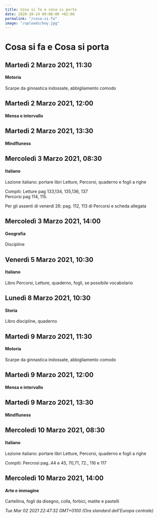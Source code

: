 ```yaml
---
title: Cosa si fa e cosa si porta
date: 2020-10-24 09:08:00 +02:00
permalink: "/cosa-si-fa"
image: "/uploads/boy.jpg"
---
```


# Cosa si fa e Cosa si porta
## Martedì 2 Marzo 2021, 11:30
#### Motoria
Scarpe da ginnastica indossate, abbigliamento comodo  
## Martedì 2 Marzo 2021, 12:00
#### Mensa e intervallo
  
## Martedì 2 Marzo 2021, 13:30
#### Mindfluness
  
## Mercoledì 3 Marzo 2021, 08:30
#### Italiano
Lezione italiano: portare libri Letture, Percorsi, quaderno e fogli a righe  
  
  
Compiti: Letture pag 133,134, 135,136, 137  
Percorsi pag 114, 115.  
  
Per gli assenti di venerdì 26: pag. 112, 113 di Percorsi e scheda allegata  
## Mercoledì 3 Marzo 2021, 14:00
#### Geografia
Discipline  
## Venerdì 5 Marzo 2021, 10:30
#### Italiano
Libro Percorsi, Letture, quaderno, fogli, se possibile vocabolario  
## Lunedì 8 Marzo 2021, 10:30
#### Storia
Libro discipline, quaderno  
## Martedì 9 Marzo 2021, 11:30
#### Motoria
Scarpe da ginnastica indossate, abbigliamento comodo  
## Martedì 9 Marzo 2021, 12:00
#### Mensa e intervallo
  
## Martedì 9 Marzo 2021, 13:30
#### Mindfluness
  
## Mercoledì 10 Marzo 2021, 08:30
#### Italiano
Lezione italiano: portare libri Letture, Percorsi, quaderno e fogli a righe  
  
Compiti: Percrosi pag..44 e 45, 70,71, 72., 116 e 117  
## Mercoledì 10 Marzo 2021, 14:00
#### Arte e immagine
Cartellina, fogli da disegno, colla, forbici, matite e pastelli  

_Tue Mar 02 2021 22:47:32 GMT+0100 (Ora standard dell’Europa centrale)_